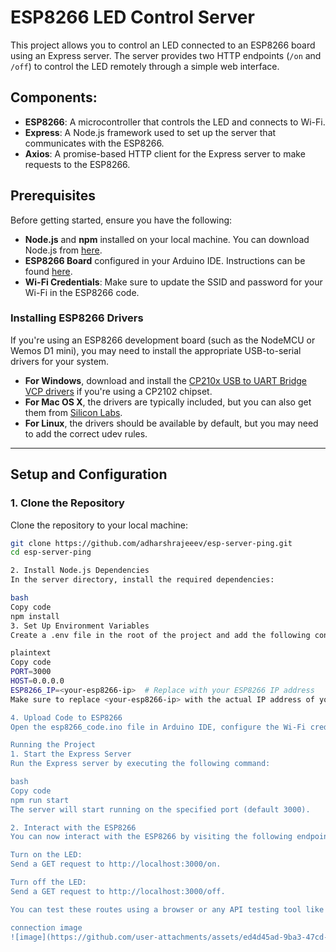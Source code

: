 # ESP8266 LED Control Server

This project allows you to control an LED connected to an ESP8266 board using an Express server. The server provides two HTTP endpoints (`/on` and `/off`) to control the LED remotely through a simple web interface.

## Components:
- **ESP8266**: A microcontroller that controls the LED and connects to Wi-Fi.
- **Express**: A Node.js framework used to set up the server that communicates with the ESP8266.
- **Axios**: A promise-based HTTP client for the Express server to make requests to the ESP8266.


## Prerequisites

Before getting started, ensure you have the following:

- **Node.js** and **npm** installed on your local machine. You can download Node.js from [here](https://nodejs.org/).
- **ESP8266 Board** configured in your Arduino IDE. Instructions can be found [here](https://arduino-esp8266.readthedocs.io/en/latest/).
- **Wi-Fi Credentials**: Make sure to update the SSID and password for your Wi-Fi in the ESP8266 code.

### Installing ESP8266 Drivers

If you're using an ESP8266 development board (such as the NodeMCU or Wemos D1 mini), you may need to install the appropriate USB-to-serial drivers for your system.

- **For Windows**, download and install the [CP210x USB to UART Bridge VCP drivers](https://www.silabs.com/developers/usb-to-uart-bridge-vcp-drivers) if you're using a CP2102 chipset.
- **For Mac OS X**, the drivers are typically included, but you can also get them from [Silicon Labs](https://www.silabs.com/developers/usb-to-uart-bridge-vcp-drivers).
- **For Linux**, the drivers should be available by default, but you may need to add the correct udev rules.

---

## Setup and Configuration

### 1. Clone the Repository

Clone the repository to your local machine:

```bash
git clone https://github.com/adharshrajeeev/esp-server-ping.git
cd esp-server-ping

2. Install Node.js Dependencies
In the server directory, install the required dependencies:

bash
Copy code
npm install
3. Set Up Environment Variables
Create a .env file in the root of the project and add the following content:

plaintext
Copy code
PORT=3000
HOST=0.0.0.0
ESP8266_IP=<your-esp8266-ip>  # Replace with your ESP8266 IP address
Make sure to replace <your-esp8266-ip> with the actual IP address of your ESP8266 device, which can be found in the serial monitor once it's connected to Wi-Fi.

4. Upload Code to ESP8266
Open the esp8266_code.ino file in Arduino IDE, configure the Wi-Fi credentials with your SSID and password, and upload the code to your ESP8266 board.

Running the Project
1. Start the Express Server
Run the Express server by executing the following command:

bash
Copy code
npm run start
The server will start running on the specified port (default 3000).

2. Interact with the ESP8266
You can now interact with the ESP8266 by visiting the following endpoints:

Turn on the LED:
Send a GET request to http://localhost:3000/on.

Turn off the LED:
Send a GET request to http://localhost:3000/off.

You can test these routes using a browser or any API testing tool like Postman.

connection image
![image](https://github.com/user-attachments/assets/ed4d45ad-9ba3-47cd-b8b8-aea6bea8861b)
